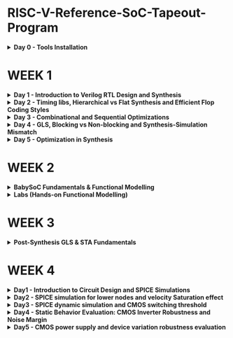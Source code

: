 # RISC-V-Reference-SoC-Tapeout-Program

<details>
<summary><b> Day 0 - Tools Installation</b></summary>

Understanding the flow of the tapeout program.  

The 4 major outputs i.e. the output of the "c"-code, the verilog code, the SoC output and the output of the tapeout chip should be the same. Basically the functionality is being checked at 4 major stages of the asic flow ensuring that the final product is in terms with the design application.  

## Yosys
```
$ sudo apt-get update
$ git clone https://github.com/YosysHQ/yosys.git
$ cd yosys
$ sudo apt install make (If make is not installed please install it)
$ sudo apt-get install build-essential clang bison flex \
 libreadline-dev gawk tcl-dev libffi-dev git \
 graphviz xdot pkg-config python3 libboost-system-dev \
 libboost-python-dev libboost-filesystem-dev zlib1g-dev
$ make config-gcc
$ make
$ sudo make install 
```
![Alt text](b.jpg)


## Iverilog
```
sudo apt-get update
sudo apt-get install iverilog 
```
![Alt text](c.jpg)


## GTKWave
```
sudo apt-get update
sudo apt install gtkwave 
```

![Alt text](d.jpg)
![Alt text](e.jpg)



</details>

# WEEK 1
<details>
<summary><b> Day 1 - Introduction to Verilog RTL Design and Synthesis</b></summary>

## Introduction to open-source simulator Iverilog

RTL design is simulated to check for its adherence wrt to the spec. To simulate we use Iverilog.

We use a testbench to instantiate the values for the Verilog code variables which is given as input to check for both the verilog code simulation as well as for the netlist.

Folder structure of the git clone:

- `lib` - contains sky130 standard cell library
- `my_lib/verilog_models` - contains all the standard cells verilog model
- `verilog_files` - contains the lab experiments source files

Command to run the design and testbench

```
iverilog good_mux.v tb_good_mux.v
```

Output of iverilog is vcd file which is given as input to gtkwave. A a.out file is created, executing which the iverilog dumps the vcd file.

## Introduction to GTKWave

gtkwave is used to display the waveforms, giving the vcd file as the input.

Command to view the vcd file in gtkwave

```
./a.out
gtkwave tb_good_mux.vcd
```
The image below shows the waveform generated.
![Alt text](1.a.jpg)


## Introduction to Yosys

Yosys is a synthesizer which converts the RTL code to gate-level netlist. The verilog code along with the lib file are the inputs given to it, which then generates the gate-level netlist as the output.

## Using Yosys Sky130 PDKs and verilog codes

The images below show the hierarchy of the commands used to generate the netlist. It starts with syntax checking and analysing the verilog code and mapping it to general gates. Then we map the boolean logic to standard cells from the .lib file.

Be in the verilog_codes directory and follow the below commands

```
yosys
read_liberty -lib ../lib/sky130_fd_sc_hd__tt_025C_1v80.lib
read_verilog good_mux.v
synth -top good_mux.v
abc -liberty ../lib/sky130_fd_sc_hd__tt_025C_1v80.lib
show
```

![Alt text](1.b.jpg)
![Alt text](1.c.jpg)
![Alt text](1.e.jpg)
![Alt text](1.d.jpg)

The below image shows the generated netlist as the output of the synthesis procedure and to do that follow the below code.

```
write_verilog <module_name>
!vim <module_name>
```

![Alt text](1.g.jpg)

</details>





<details>
<summary><b> Day 2 - Timing libs, Hierarchical vs Flat Synthesis and Efficient Flop Coding Styles</b></summary>

## Introduction to timing .lib

Libraries are defined on the basis of PVT contraints (P-process, V-voltage, T-temperature).

The below image shows the PVT constraints:
- tt stands for typical in the .lib name
- 025C stands for temperature of 25 C in the .lib name
- 1v80 stands for voltage of 1.8V in the .lib name

```
!vim ../lib/sky130_fd_sc_hd__tt_025C_1v80.lib
```

![Alt text](2.a.jpg)

'-cell' marks the start of the cell. It consists of different characteristics of the cell as mentioned below:
- Area
- Power associated with pin
- Width
- Delay
- Input capacitance
- Transition

Same cell(same logic functionality) will have different types, having different characteristics in terms of area and other parameters.

## Hierarchical vs Flat Synthesis

### Hierarchical Synthesis

The image below shows the report of synthesising the multiple_modules.v. The code has both the sub-modules instantiated.

![Alt text](2.e.jpg)

We can see both the sub-modules- the And gate and the Or gate have been instantiated differently. Rather than seeing AND or OR gate, we see sub_modules when we run the command 'show' as shown in the screenshot. Basically, the hierarchy is preserved. This is an example of Hierarchical Synthesis.

![Alt text](2.b.jpg)

If we look into the sub_module2 in synthesized netlist 'multiple_modules_hier.v', we see that rather than OR gate, the inputs a & b, pass through the inverter and then NAND gate. It is because in CMOS, stacking PMOS, which happens in 'OR' gate is bad as PMOS has lower mobility than NMOS, which is stacked in NAND gate, and always have to be wider to get some meaningful output. One can also say that the charing and dishcharging is faster in a NANd gate compared to NOR or other gates. The next step is to check .lib file for the answer.


### Flat Synthesis

The design can be flattened by using the command `flatten`.

The image below shows the code along with the generated netlist and the logical diagram output. Here one can see that the submodules aren not instantiated. Rather the gates have been instantiated in the logical diagram along with the module names. This proves that flattening has broken down the hierarchy.

![Alt text](2.c.jpg)


### Sub-module Level Synthesis

RTL (Register Transfer Level) designs are often modular, with various functional blocks or sub-modules. Sub-module level synthesis allows each of these sub-modules to be synthesized independently.

Sub-module level synthesis is necessary for the following reasons:-
- Optimization and Area Reduction: By synthesizing sub-modules separately, the synthesis tool can optimize each one individually. It performs logic optimization, technology mapping, and area minimization for each sub-module. This leads to more efficient use of resources and reduced overall chip area.
- Reusability: When we have multiple instances of the same module, synthesizing one will save resources and time.
- Parallel Processing: To divide and conquer i.e. it is more efficient to synthesise each module concurrently when the design is massive. It helps reduce the TAT.

The commands to run sub-module synthesis:

```
read_liberty -lib ../lib/sky130_fd_sc_hd__tt_025C_1v80.lib
read_verilog multiple_modules.v
synth -top sub_module1
abc -liberty ../lib/sky130_fd_sc_hd__tt_025C_1v80.lib
show
```

The image below shows the synthesis of the sub-module1. 

![Alt text](2.d.jpg)



## Various Flop Coding Styles and Optimization

### How to prevent glitches in the circuit? How do flip-flops help here?

Glitches can occur in digital circuits due to various reasons such as signal delays, noise, or timing issues. Flops prevent glitches during the operation in the following ways:

- Synchronization: Flops are edge-triggered devices, meaning they respond only to transitions of the input signal (e.g., rising edge, falling edge). This synchronization ensures that the output changes only at specific points, reducing the likelihood of glitches caused by transient signal variations.
- Timing Control: Flops are typically controlled by a clock signal, ensuring that all circuit operations occur synchronously. This eliminates timing issues that could lead to glitches due to data arriving at different times.


### Different types of FLops:

The type of flop changes on the basis of the set-reset signals and their usage.

The image below shows the codes of different type of flops.

![Alt text](2.f.jpg)

The image below shows DFF with asynchronous reset HDL simulation in Iverilog and waveform display in GTKwave. Irrespective of the clock and d, as soon as async_reset=1, q=0.

![Alt text](2.g.jpg)

The image below shows DFF with asynchronous set HDL simulation in Iverilog and waveform display in GTKwave. Irrespective of the clock and d, as soon as async_set=1, q=1.

![Alt text](2.h.jpg)

### Synthesis of Flops

Below are the commands to synthesize DFF with asynchronous reset.
```
read_liberty -lib ../lib/sky130_fd_sc_hd__tt_025C_1v80.lib
read_verilog dff_asyncres.v
synth -top dff_asyncres
dfflibmap -liberty ../lib/sky130_fd_sc_hd__tt_025C_1v80.lib
abc -liberty ../lib/sky130_fd_sc_hd__tt_025C_1v80.lib
show
```

![Alt text](2.i.jpg)

On synthesizing DFF with synchronous reset we get NOR gate with inverted d as shown in the image below. However, on evaluating the boolean expression, we reach the same logic realization. 
The flow of commands remains the same. Just have to change the name of the file accordingly.

![Alt text](2.k.jpg)

![Alt text](2.j.jpg)


## Synthesizing mult2 (multiply by 2)

To implement `y[3:0] = 2*a[2:0]`, we append a `1'b0` to the `a[2:0]` i.e, `y[3:0] = {a[2:0],0}`. This is also equal to left shift the input bits by 1. This can be realized by just wiring. So we expect no hardware which is also seen in the screenshot below, analysis after synthesis and show. The command 'abc' is not required for mapping when there are no cells.

![Alt text](2.l.jpg)

## Synthesizing mult9 (multiply by 9)

`y=9*a` can be considered `8*a+1*a` To implement `y[5:0] = 9*a[2:0]`, we append 000 to a[2:0] and then add a i.e, `y[5:0] = {a[2:0],000} + a[2:0]`. This can be realized just by wiring. So we expect no hardware which is also seen in the screenshot below, analysis after synthesis and show. The command 'abc' is not required for mapping when there are no cells.


![Alt text](2.m.jpg)

The multiply by 2 and multiply by 9 are special cases of synthesis, which post synthesis donot use any registers.
</details>






<details>
<summary><b> Day 3 - Combinational and Sequential Optimizations</b></summary>

## Introduction to Optimizations

### Combinational Logic Optimization

It means squeezing the logic to get the most optimized design in terms of area and power. the most commonly used techniques are:
- Constant propagation using direct optimization
- Boolean logic optimization using K-map(<5 variables) and Quine McKlusky(>5 variables)

The image below is an example of constant propogation.

![Alt text](3.0.jpg)

The image below is an example of boolean logic optimization.

![Alt text](3.1.jpg)


### Sequential Logic Optimization

The technqiues used are:

1) Basic
- Sequential constant propagation
2) Advanced 
- Static optimization
- Retiming
- Sequential logic cloning (floorplan aware synthesis)

An example of sequential constant propagation is of DFF with asynchronous reset where D input is grounded. Here one can just conclude `y = 1`. 

To note, the same technique cannot be applied to DFF with the asynchronous set because while `Q=1` when `Set=1`, but `Q=0` at `Set=0` at the next CLK pulse. Q is dependent not only on Set but also on the clock edge.

Retiming is a technique to improve the performance of the circuit. Here one can switch the logical implementation circuit between FFs to next/prior set of FFs in order to increase the performance of the circuit.


## Combinational Logic Optimizations

Command used for optimization:
```
opt_clean -purge
```

### Optimization of opt_check.v

Code
```
module opt_check (input a , input b , output y);
        assign y = a?b:0;
endmodule
```

For opt_check.v the assignment `y = a?b:0` reduces to `y = ab`. 

The logic implementation after synthesis for opt_check.v is shown below, showing only AND gate.

![Alt text](3.2.jpg)


### Optimization of opt_check2.v

Code
```
module opt_check2 (input a , input b , output y);
        assign y = a?1:b;
endmodule
```

For opt_check2.v the assignment `y = a?1:b` reduces to `y = a+b`. 

The logic implementation after synthesis for opt_check2.v is shown below, showing only OR gate.

![Alt text](3.3.jpg)


### Optimization of opt_check3.v

Code
```
module opt_check3 (input a , input b, input c , output y);
	       assign y = a?(c?b:0):0;
endmodule
```

For opt_check3.v the assignment `y = a?(c?b:0):0` reduces to `y = a+b`. 

The logic implementation after synthesis for opt_check3.v is shown below, showing 3 input AND gate.

![Alt text](3.4.jpg)


### Optimization of opt_check4.v

Code
```
module opt_check3 (input a , input b, input c , output y);
	       assign y = a?(b?c:(c?a:0)):(!c);
endmodule
```

For opt_check4.v the assignment `y = a?(b?c:(c?a:0)):(!c)` reduces to `y = a xnor b`. 

The logic implementation after synthesis for opt_check4.v is shown below, showing 3 input AND gate.

![Alt text](3.5.jpg)


### Optimization of multiple_module_opt.v

Code
```
module sub_module1(input a , input b , output y);
 assign y = a & b;
endmodule

module sub_module2(input a , input b , output y);
 assign y = a^b;
endmodule

module multiple_module_opt(input a , input b , input c , input d , output y);
wire n1,n2,n3;

sub_module1 U1 (.a(a) , .b(1'b1) , .y(n1));
sub_module2 U2 (.a(n1), .b(1'b0) , .y(n2));
sub_module2 U3 (.a(b), .b(d) , .y(n3));

assign y = c | (b & n1); 
endmodule
```

For multiple_module_opt.v the boolean logic reduces to `y = c | (a & b)`. 

The logic implementation after synthesis for multiple_module_opt.v is shown below.

![Alt text](3.6.jpg)


### Optimization of multiple_module_opt2.v

Code
```
module sub_module1(input a , input b , output y);
 assign y = a & b;
endmodule

module multiple_module_opt(input a , input b , input c , input d , output y);
wire n1,n2,n3;

sub_module1 U1 (.a(a) , .b(1'b0) , .y(n1));
sub_module1 U2 (.a(b), .b(c) , .y(n2));
sub_module1 U3 (.a(n2), .b(d) , .y(n3));
sub_module1 U4 (.a(n3), .b(n1) , .y(y));

endmodule
```

For multiple_module_opt.v the boolean logic reduces to `y = 1'b0`. 

The logic implementation after synthesis for multiple_module_opt.v is shown below.

![Alt text](3.7.jpg)


## Sequential Logic Optimizations

### Optimizing dff_const1.v

Code
```
module dff_const1(input clk, input reset, output reg q);
always @(posedge clk, posedge reset)
begin
	if(reset)
		q <= 1'b0;
	else
		q <= 1'b1;
end

endmodule
```

For dff_const1.v, `q=0` as long as `reset=1`. However, when `reset=0` `q` doesn't immediately becomes `1` rather at the next rising edge of the clk as shown below. So the optimization cannot be applied. 

The image below shows the gtkwave output and the code to run the gtkwave is the same as before.

![Alt text](3.8.jpg)

Below are the commmands to run synthesis.

```
read_liberty -lib ../lib/sky130_fd_sc_hd__tt_025C_1v80.lib
read_verilog dff_const1.v
synth -top dff_const1
dfflibmap -liberty ../lib/sky130_fd_sc_hd__tt_025C_1v80.lib
abc -liberty ../lib/sky130_fd_sc_hd__tt_025C_1v80.lib
show
```

The logic implementation after synthesis for dff_const1.v is shown below.

![Alt text](3.9.jpg)


### Optimizing dff_const2.v

Code
```
module dff_const2(input clk, input reset, output reg q);
always @(posedge clk, posedge reset)
begin
	if(reset)
		q <= 1'b1;
	else
		q <= 1'b1;
end

endmodule
```

For dff_const2.v, `q=1` as long as `reset=1` and `q=1` even `if reset=0`. So the optimization is applied.

Below are the commmands to run synthesis.

```
read_liberty -lib ../lib/sky130_fd_sc_hd__tt_025C_1v80.lib
read_verilog dff_const2.v
synth -top dff_const2
dfflibmap -liberty ../lib/sky130_fd_sc_hd__tt_025C_1v80.lib
abc -liberty ../lib/sky130_fd_sc_hd__tt_025C_1v80.lib
show
```

The logic implementation after synthesis for dff_const2.v is shown below.

![Alt text](3.10.jpg)



### Optimizing dff_const3.v

Code
```
module dff_const3(input clk, input reset, output reg q);
reg q1;

always @(posedge clk, posedge reset)
begin
	if(reset)
	begin
		q <= 1'b1;
		q1 <= 1'b0;
	end
	else
	begin
		q1 <= 1'b1;
		q <= q1;
	end
end

endmodule
```

For dff_const3.v, there are two flops. `q1=0` as long as `reset=1`. However, when `reset=0` `q1` doesn't immediately become `1`, rather at the next rising edge of the clk with some propagation delay as shown below. `q=1` as long as `reset=1`, acting as set rather than reset. However, when `reset=0`, `q` samples `q1` as `0` as there are some propagation delay for q1as shown below. At the next clk edge `q` samples `q1` as `1`. So the optimization cannot be applied.

The image below shows the gtkwave output and the code to run the gtkwave is the same as before.

![Alt text](3.11.jpg)

Below are the commmands to run synthesis.

```
read_liberty -lib ../lib/sky130_fd_sc_hd__tt_025C_1v80.lib
read_verilog dff_const3.v
synth -top dff_const3
dfflibmap -liberty ../lib/sky130_fd_sc_hd__tt_025C_1v80.lib
abc -liberty ../lib/sky130_fd_sc_hd__tt_025C_1v80.lib
show
```

The logic implementation after synthesis for dff_const3.v is shown below.

![Alt text](3.12.jpg)



## Sequential Optimzations for Unused Outputs

### Optimization of Case1: 3-bit Up Counter with q[0] used (counter_opt.v)

Example of a counter where bits at the position of [2] and [1] are unused.

Code
```
module counter_opt (input clk , input reset , output q);
reg [2:0] count;
assign q = count[0];

always @(posedge clk ,posedge reset)
begin
	if(reset)
		count <= 3'b000;
	else
		count <= count + 1;
end

endmodule
```
The commands to run synthesis remain the same as done for the DFF modules.

We see only one flop after the synthesis and is also seen in synthesis report after `synth -top counter_opt.v`.

![Alt text](3.13.jpg)


### Optimization of Case2: 3-bit Up Counter (counter_opt2.v)

Example of a counter where all bits are used.

Code
```
module counter_opt (input clk , input reset , output q);
reg [2:0] count;
assign q = (count[2:0] == 3'b100);

always @(posedge clk ,posedge reset)
begin
	if(reset)
		count <= 3'b000;
	else
		count <= count + 1;
end

endmodule
```
The commands to run synthesis remain the same as done for the DFF modules.

We see three flop after the synthesis and is also seen in synthesis report after `synth -top counter_opt.v`.

![Alt text](3.14.jpg)

![Alt text](3.15.jpg)

</details>







<details>
<summary><b> Day 4 - GLS, Blocking vs Non-blocking and Synthesis-Simulation Mismatch</b></summary>

## GLS, Synthesis-Simulation Mismatch, and Blocking/Non-blocking Statements

### Why is Gate Level Simulation (GLS) necessary?

- Verify the correctness of the design after synthesis
- Ensure the timing of the design is met which is done with delay annotation (timing aware)

So, essentially we are simulating the verilog file and the netlist file to ensure that the functionality is preserved. GTKwave is used to simulate the waveforms for both.


### Synthesis Simulation Mismatches
It happens because of the following reasons:
- Missing sensitivity list
- Blocking vs non-blocking assignments
- Non-standard verilog coding


(1) Missing sensitivity list

Consider 2 cases where one is trying to implement a mux. The inputs are `i0` and `i1`. In case one the sensitivity list contains `sel`, whereas the other contains `*`. For case-1 always block is evaluated only when `sel` is changing. So output `y` is not evaluated when `sel` is not changing although `i0` and `i1` are changing. Rather it acts like a latch as the output is latched onto the input `sel` changes. The case 2 represents the correct design coding for mux as its sensitive to sel and both inputs. In this case always is evaluated for any signal changes.


(2) Blocking vs Non-blocking Assignments

Blocking Statements
- Represented by `=`.
- Executes the statements in the order it is written inside always block.
- So the first statement is evaluated before the second statement.

Non-Blocking Statements
- Represented by `<=`.
- Executes all the RHS when always block is entered and assigns to LHS.
- Parallel execution.


Ex1:

The left side of the code below gives us the correct execution. While the right side can lead to serious issues as `d` is assigned to `q` directly. So choosing non-blocking statements is best practice.

```
module code_blocking (input clk, input reset,	 module code_blocking (input clk, input reset,	
                      input d,										  input d,					
                      output reg q);							      output reg q);			
  reg q0;											reg q0;										
  always @(posedge clk, posedge reset) begin		always @(posedge clk, posedge reset) begin	
    if (reset) begin								  if (reset) begin							
      q0 = 1'b0;										 q0 = 1'b0;								
      q  = 1'b0;										 q  = 1'b0;								
    end												  end											
    else begin										  else begin									
      q  = q0;   										 q0 = d;
      q0 = d;											 q  = q0;									
    end											      end
  end												 end
endmodule										 endmodule
```


Ex2:

Blocking Statements Leading to Synthesis Simulation Mismatch.

In the code shown below, `y` gets the old `q0` value. This will mimic delay or flop. But when you synthesize, there will be no flop. If the order is changed (right side code), latest value of `q0` is assigned to `y`.

When synthesized, both will lead to the same circuit. However, simulation will result in different behavior. For the left side of the code, `y` gets the old `q0` value and for the right side of the code, `y` gets the latest `q0` value leading to a synthesis simulation mismatch.

This issue is resolved by using non-blocking statements.

```
module code (input a, b, c,		 	module code (input a, b, c,					
             output reg y);						 output reg y);

  reg q0;							  reg q0;

  always @(*) begin					  always @(*) begin
    y  = q0 & c;   						q0 = a | b;
    q0 = a | b;   						y  = q0 & c;
  end								  end

endmodule						    endmodule

```


## Labs on GLS and Synthesis-Simulation Mismatch

### Ternary operator MUX (ternary_operator_mux.v)

Code
```
module ternary_operator_mux (input i0 , input i1 , input sel , output y);
	assign y = sel?i1:i0;
endmodule
```

Command to run the simulation using gtkwave remains the same, just change the verilog file names.

HDL Simulation waveform of ternary_operator_mux.v is shown in the image below.

![Alt text](4.4.jpg)

The commands to run the synthesis for ternary_operator_mux.v

```
read_liberty -lib ../lib/sky130_fd_sc_hd__tt_025C_1v80.lib
read_verilog ternary_operator_mux.v
synth -top ternary_operator_mux
abc -liberty ../lib/sky130_fd_sc_hd__tt_025C_1v80.lib
show
write_verilog ternary_operator_mux_net.v
```

![Alt text](4.5.jpg)

The commands to do GLS for ternary_operator_mux.v

```
iverilog ../my_lib/verilog_model/primitives.v ../my_lib/verilog_model/sky130_fd_sc_hd.v ternary_operator_mux_net.v tb_ternary_operator_mux.v
./a.out
gtkwave tb_ternary_operator_mux.vcd
```

The GLS output is shown below.

![Alt text](4.6.jpg)


### Bad MUX (bad_mux.v)

The `always` block is executed only at `sel` signal. It works like a flop rather than mux. The Verilog code of bad_mux.v

Code
```
module bad_mux (input i0 , input i1 , input sel , output reg y);
always @ (sel)
begin
	if(sel)
		y <= i1;
	else 
		y <= i0;
end
endmodule
```

Command to run the simulation using gtkwave remains the same, just change the verilog file names.

HDL Simulation waveform of bad_mux.v is shown in the image below.

![Alt text](4.7.jpg)

The commands to run the synthesis for bad_mux.v.

```
read_liberty -lib ../lib/sky130_fd_sc_hd__tt_025C_1v80.lib
read_verilog bad_mux.v
synth -top bad_mux
abc -liberty ../lib/sky130_fd_sc_hd__tt_025C_1v80.lib
show
write_verilog bad_mux_net.v
```

The synthesis report shows it is still inferring the mux but not the flop.

![Alt text](4.8.jpg)

The commands to do GLS for bad_mux.v

```
iverilog ../my_lib/verilog_model/primitives.v ../my_lib/verilog_model/sky130_fd_sc_hd.v bad_mux_net.v tb_bad_mux.v
./a.out
gtkwave tb_bad_mux.vcd
```

The GLS output is shown below. This shows correct functionality which is different from HDL simulation, leading to synthesis simulation mismatch.

![Alt text](4.9.jpg)




## Labs on Synthesis-Simulation Mismatch for Blocking Statements

### Blocking Caveat (blocking_caveat.v)

Code
```
module blocking_caveat (input a , input b , input  c, output reg d); 
reg x;
always @ (*)
begin
	d = x & c;
	x = a | b;
end
endmodule
```

Command to run the simulation using gtkwave remains the same, just change the verilog file names.

HDL Simulation waveform of blocking_caveat.v is shown in the screenshot below. `d` takes the old value of `x` causing incorrect functionality.

![Alt text](4.1.jpg)

Below are the commands to run the synthesis for blocking_caveat.v.

```
read_liberty -lib ../lib/sky130_fd_sc_hd__tt_025C_1v80.lib
read_verilog blocking_caveat.v
synth -top blocking_caveat
abc -liberty ../lib/sky130_fd_sc_hd__tt_025C_1v80.lib
show
write_verilog blocking_caveat_net.v
```

The synthesis report and logic synthesis is shown below.

![Alt text](4.2.jpg)

The commands to do GLS for blocking_caveat.v

```
iverilog ../my_lib/verilog_model/primitives.v ../my_lib/verilog_model/sky130_fd_sc_hd.v blocking_caveat_net.v tb_blocking_caveat.v
./a.out
gtkwave tb_blocking_caveat.vcd
```

The GLS output is shown below. In this case, `d` takes the current value of `x` causing incorrect functionality.The waveform shows correct functionality which is different from HDL simulation, leading to synthesis simulation mismatch.

![Alt text](4.3.jpg)

</details>








<details>
<summary><b> Day 5 - Optimization in Synthesis</b></summary>

## IF-ELSE statements

If all the cases have been mentioned using a `if-else` statement, it generates a priority encoder or a combination of muxes. It is used to create priority logic.

Code
```
if <cond 1>
	c1
else if <cond 2>
	c2
else
	c3
```

The image below shows the hardware that will be generated.

![Alt text](5.1.jpg)


### Caveat in IF-ELSE statement

If one has just used `if`, `else-if` in the constrait without else statement, latch will be inferred.

Code
```
if <cond 1>
	c1
else if <cond 2>
	c2
```

The image below shows the hardware that will be inferred.

![Alt text](5.2.jpg)



There might be exceptions to this like in case of designing a counter. If you dont mention the else statement, there will be a latch inferred, but would be logically correct as in that case when `en = 0`, the present value of `cout` will be latched/stored.

Code 
```
reg [2:0] count;
always @(posedge clk, posedge reset) begin
	if (reset)
		count <= 3'b000;
	else if (en)
		count <= count + 1;
end
```

So, essentially one must think of the hardware implementation before using the if-else statements and ensure that latches arent inferred unless necessary.


## CASE statements

If all cases have been covered in the case statement, then it results in a mux with number of cases as inputs and log2(#cases) as the select reg bit-size.

Code
```
case (sel) begin  #(sel is 2 bit reg)
2'b00 : x = a;
2'b01 : x = b;
2'b10 : x = c;
default : x = d;
end
```

The image below shows the hardware that will be generated.

![Alt text](5.3.jpg)


### Caveats in CASE statement

1) If no default is used when all cases are not mentioned, latch is inferred.

Code
```
case (sel) begin  #(sel is 2 bit reg)
2'b00 : x = a;
2'b01 : x = b;
2'b10 : x = c;  #(Here case 4 is not mentioned, hence latch will be inferred)
end
```

2) Partial assignment in case even after mentioning defaut case, also results in latch being inferred.

Code
```
case (sel) begin  #(sel is 2 bit reg)  #(Here 2 muxes will be inferred for reg x and y.)
2'b00 : x = a
		y = b;
2'b01 : x = b;  #(Here y is not assigned any value, hence latch will be inferred)
default: x = c
	     y = b;
end
```

3) Should not have overlapping case statements.

Code
```
case (sel) begin  #(sel is 2 bit reg)
2'b00 : x = a;
2'b01 : x = b;
2'b10 : x = c;
2'b1? : x = d;  #(Here case 10 and 1? both will get executed one after another and value will always be d at the end if sel = 10)
```


## Labs on Incomplete If

### Incomplete If-1 (incomp_if.v)

Code
```
module incomp_if (input i0, input i1, input i2, output reg y);
  always @ (*)
  begin
    if (i0)
      y <= i1;
  end
endmodule
```

The image below shows the simulation.

![Alt text](5.4.jpg)

Commands to run synthesis.
```
read_liberty -lib ../lib/sky130_fd_sc_hd__tt_025C_1v80.lib
read_verilog incomp_if.v
synth -top incomp_if
abc -liberty ../lib/sky130_fd_sc_hd__tt_025C_1v80.lib
show
```

Latch is inferred, as else condition is not mentioned. The logic is independent of `i2`. The previous value of `i1`, before `i0 = 0` is latched to `y`.

The image below shows the output of synthesis.

![Alt text](5.5.jpg)


### Incomplete If-2 (incomp_if2.v)

Code
```
module incomp_if2 (input i0, input i1, input i2, input i3, output reg y);
  always @ (*)
  begin
    if (i0)
      y <= i1;
    else if (i2)
      y <= i3;
  end
endmodule
```

The image below shows the simulation.

![Alt text](5.6.jpg)

Commands to run synthesis.
```
read_liberty -lib ../lib/sky130_fd_sc_hd__tt_025C_1v80.lib
read_verilog incomp_if2.v
synth -top incomp_if2
abc -liberty ../lib/sky130_fd_sc_hd__tt_025C_1v80.lib
show
```

Latch is inferred, as else condition is not mentioned. The latch is enabled using `i0||i2`. NOR gate is used instead of OR for better optimization. The input to the latch is some combinational logic including `i0`,`i1`,`i3` with the help of a  mux.

The image below shows the output of synthesis.

![Alt text](5.7.jpg)



## Labs on Incomplete overlapping Case

### Incomplete case (incomp_case.v)

Code
```
module incomp_case (input i0, input i1, input i2, input [1:0] sel, output reg y);
  
  always @ (*) begin
    case (sel)
      2'b00: y = i0;
      2'b01: y = i1;
    endcase
  end

endmodule
```

The image below shows the simulation.

![Alt text](5.8.jpg)

Commands to run synthesis.
```
read_liberty -lib ../lib/sky130_fd_sc_hd__tt_025C_1v80.lib
read_verilog incomp_case.v
synth -top incomp_case
abc -liberty ../lib/sky130_fd_sc_hd__tt_025C_1v80.lib
show
```

Latch is inferred for both the cases 2 and 3. The enable of the latch is `sel[1]` as its common for both cases. The input to the latch is the combinational logic between `i0` and `i1`. `i2` is not required at all. Mux is used to choose between `i0` and `i1`. 

The image below shows the synthesis output.

![Alt text](5.9.jpg)


### Complete case (comp_case.v)

Code
```
module incomp_case (input i0, input i1, input i2, input [1:0] sel, output reg y);
  
  always @ (*) begin
    case (sel)
      2'b00: y = i0;
      2'b01: y = i1;
    endcase
  end

endmodule
```

The image below shows the simulation.

![Alt text](5.10.jpg)

Commands to run synthesis.
```
read_liberty -lib ../lib/sky130_fd_sc_hd__tt_025C_1v80.lib
read_verilog comp_case.v
synth -top comp_case
abc -liberty ../lib/sky130_fd_sc_hd__tt_025C_1v80.lib
show
```

Latch is not inferred here as all cases are considered.
The image below shows the synthesis output.

![Alt text](5.11.jpg)



### Partial case (partial_case_assign.v)

Code
```
module partial_case_assign (input i0, input i1, input i2, input [1:0] sel, output reg y, output reg x);

  always @ (*) begin
    case (sel)
      2'b00: begin
        y = i0;
        x = i2;
      end
      2'b01: y = i1;
      default: begin
        x = i1;
        y = i2;
      end
    endcase
  end

endmodule

```

Commands to run synthesis.
```
read_liberty -lib ../lib/sky130_fd_sc_hd__tt_025C_1v80.lib
read_verilog partial_case_assign.v
synth -top partial_case_assign
abc -liberty ../lib/sky130_fd_sc_hd__tt_025C_1v80.lib
show
```

Latch is inferred here as one case does not assign value to `y`.  Mux is used to choose between i0 and i1 where `sel = sel1 + sel0'`
The image below shows the synthesis output.

![Alt text](5.12.jpg)


### Bad case (bad_case.v)

Code
```
module bad_case (input i0, input i1, input i2, input i3, input [1:0] sel, output reg y);

always @(*)
begin
    case (sel)
        2'b00: y = i0;
        2'b01: y = i1;
        2'b10: y = i2;
        2'b1?: y = i3;
    endcase
end

endmodule
```

For the case `2'b1?`, the tool gets confused and latches the output to `1'b1` until this case if finished. This leads to ambiguity.
The image below shows the simulation.

![Alt text](5.13.jpg)

Commands to run synthesis.
```
read_liberty -lib ../lib/sky130_fd_sc_hd__tt_025C_1v80.lib
read_verilog bad_case.v
synth -top bad_case
abc -liberty ../lib/sky130_fd_sc_hd__tt_025C_1v80.lib
write_verilog bad_case_net.v
show
```

The image below shows the synthesis output. No latches will be inferred as all cases are covered, although overlap of cases is there.

![Alt text](5.14.jpg)

Command to run simulation for GLS.

```
iverilog ../my_lib/verilog_model/primitives.v ../my_lib/verilog_model/sky130_fd_sc_hd.v bad_case_net.v tb_bad_case.v
./a.out
gtkwave tb_bad_case.vcd
```

For the case `2'b1?`, the output follows `i3`. Conclusion is that the cases should be mutually exclusive to avoid ambuguity in the post synthesis and pre synthesis simulation.
Image below shows post synthesis simulation.

![Alt text](5.15.jpg)


## For loop and For-Generate

### For loop 

Code
```
always @(*) begin
	MUX_OUT = 1'b0; 
	integer i; 
	for (i = 0; i < 32; i = i + 1) begin
		if (SELECT == i) begin
			MUX_OUT = DATA_IN[i];
		end
	end
end
```

Used inside `always` block for multiple evaluations. Like in the above code its used to produce a `32:1 mux` using blocking statements to ensure appropriate flow. Similarly, it can be used for other designs like demux, etc.


### For-Generate loop

Code
```
generate
	genvar i; 
	for (i = 0; i < N; i = i + 1) begin : bitwise_and_instance
		
		single_AND u_and (.a (A[i]), .b (B[i]), .y (Y_OUT[i]));
	end
endgenerate
```

Always used outside the `always` block. Its used to instantiate or replicate hardware. As in the above example its instantiating `N and` gates with inputs from `bus A and B`.
Same can be used for other purposed like Ripple Carry Adder, etc.



## Labs on For Loop

### Mux generation (mux_generate.v)

Code
```
module mux_generate (input i0, input i1, input i2, input i3, input [1:0] sel, output reg y);
    wire [3:0] i_int;
    assign i_int = {i3, i2, i1, i0}; 
    integer k; 
    
    always @ (*) begin
        y = 1'b0; 
        for (k = 0; k < 4; k = k + 1) begin
			if (k == sel) 
				y = i_int[k];
        end
    end
endmodule
```

The image below shows the simulation.

![Alt text](5.16.jpg)

Commands to run synthesis.
```
read_liberty -lib ../lib/sky130_fd_sc_hd__tt_025C_1v80.lib
read_verilog mux_generate.v
synth -top mux_generate
abc -liberty ../lib/sky130_fd_sc_hd__tt_025C_1v80.lib
write_verilog mux_generate_net.v
show
```

As expected we get the `4:1 mux` generated along with a latch to store the output of the mux in the variable `y`.
The image below shows the synthesis output.

![Alt text](5.17.jpg)

Command to run simulation for GLS.

```
iverilog ../my_lib/verilog_model/primitives.v ../my_lib/verilog_model/sky130_fd_sc_hd.v mux_generate_net.v tb_mux_generate.v
./a.out
gtkwave tb_mux_generate.vcd
```

The image below shows the post synthesis simulation. The simulation matches the pre-synthesis simulation.

![Alt text](5.18.jpg)


### Demux generation 1(demux_case.v)

Code
```
module demux_case (output o0, output o1, output o2, output o3, output o4, output o5, output o6, output o7, input [2:0] sel, input i);
    reg [7:0] y_int; 
    assign {o7, o6, o5, o4, o3, o2, o1, o0} = y_int; 
    
    always @ (*) begin
        y_int = 8'b00000000; 
        case (sel)
            3'b000 : y_int[0] = i; 
            3'b001 : y_int[1] = i;
            3'b010 : y_int[2] = i;
            3'b011 : y_int[3] = i;
            3'b100 : y_int[4] = i;
            3'b101 : y_int[5] = i;
            3'b110 : y_int[6] = i;
            3'b111 : y_int[7] = i;
        endcase
    end
    
endmodule
```

The image below shows the simulation.

![Alt text](5.19.jpg)

Commands to run synthesis.
```
read_liberty -lib ../lib/sky130_fd_sc_hd__tt_025C_1v80.lib
read_verilog demux_case.v
synth -top demux_case
abc -liberty ../lib/sky130_fd_sc_hd__tt_025C_1v80.lib
write_verilog demux_case_net.v
show
```

As expected we get the `1:8` generated along with a latch to store the output of the mux in the variable `y`.
The image below shows the synthesis output.

![Alt text](5.20.jpg)

Command to run simulation for GLS.

```
iverilog ../my_lib/verilog_model/primitives.v ../my_lib/verilog_model/sky130_fd_sc_hd.v demux_case_net.v tb_demux_case.v
./a.out
gtkwave tb_demux_case.vcd
```

The image below shows the post synthesis simulation. The simulation matches the pre-synthesis simulation.

![Alt text](5.21.jpg)



### Demux generation 2(demux_generate.v)

Code
```
module demux_generate (output o0, output o1, output o2, output o3, output o4, output o5, output o6, output o7, input [2:0] sel, input i);
    reg [7:0] y_int; 
    assign {o7, o6, o5, o4, o3, o2, o1, o0} = y_int; 
    integer k; 
    
    always @ (*) begin
        y_int = 8'b0; 
        for (k = 0; k < 8; k = k + 1) begin
            if (k == sel) 
                y_int[k] = i;
        end
    end
    
endmodule
```

The image below shows the simulation.

![Alt text](5.22.jpg)

Commands to run synthesis.
```
read_liberty -lib ../lib/sky130_fd_sc_hd__tt_025C_1v80.lib
read_verilog demux_generate.v
synth -top demux_generate
abc -liberty ../lib/sky130_fd_sc_hd__tt_025C_1v80.lib
write_verilog demux_generate_net.v
show
```

As expected we get the `1:8` generated along with a latch to store the output of the mux in the variable `y`.
The image below shows the synthesis output.

![Alt text](5.23.jpg)

Command to run simulation for GLS.

```
iverilog ../my_lib/verilog_model/primitives.v ../my_lib/verilog_model/sky130_fd_sc_hd.v demux_generate_net.v tb_demux_generate.v
./a.out
gtkwave tb_demux_generate.vcd
```

The image below shows the post synthesis simulation. The simulation matches the pre-synthesis simulation.

![Alt text](5.24.jpg)

The output of both demux scenarios match with each other, proving that using for-loop is an easier method of coding the same logic for greate N.


## Labs on For Loop

### Ripple Carry Adder(rca.v)

Code
```
module fa (input a, input b, input c, output co, output sum);
    assign {co, sum} = a + b + c; 
endmodule


module rca (input [7:0] num1, input [7:0] num2, output [8:0] sum);
    wire [7:0] int_sum;
    wire [7:0] int_co; 
    genvar i; 

    fa u_fa_0 (.a (num1[0]),.b (num2[0]),.c (1'b0),.co (int_co[0]),.sum (int_sum[0]));

    generate
        for (i = 1; i < 8; i = i + 1) begin : fa_u_fa_i 
            fa u_fa_1 (.a (num1[i]),.b (num2[i]),.c (int_co[i-1]),.co (int_co[i]),.sum (int_sum[i]));
        end
    endgenerate

    assign sum[7:0] = int_sum;
    assign sum[8] = int_co[7]; 

endmodule
```

Command to run simulation.
```
iverilog fa.v rca.v rca_tb.v
./a.out
gtkwave rca_tb.vcd
```

The image below shows the simulation.

![Alt text](5.25.jpg)

Commands to run synthesis.
```
read_liberty -lib ../lib/sky130_fd_sc_hd__tt_025C_1v80.lib
read_verilog fa.v rca.v
synth -top rca
abc -liberty ../lib/sky130_fd_sc_hd__tt_025C_1v80.lib
write_verilog rca_net.v
show rca
```

The image below shows the synthesis output.

![Alt text](5.26.jpg)

Command to run simulation for GLS.

```
iverilog ../my_lib/verilog_model/primitives.v ../my_lib/verilog_model/sky130_fd_sc_hd.v rca_net.v tb_rca.v
./a.out
gtkwave tb_rca.vcd
```

The image below shows the post synthesis simulation. The simulation matches the pre-synthesis simulation.

![Alt text](5.27.jpg)

</details>



# WEEK 2

<details>

<summary><b> BabySoC Fundamentals & Functional Modelling </b></summary>

## Understanding System-on-Chip (SoC)

A System-on-Chip (SoC) is an integrated circuit that integrates almost all components of a computer or electronic system into a single chip. It functions as a complete system, contrasting with traditional designs that use separate chips for the Central Processing Unit (CPU), memory, and peripherals. SoCs are the foundation of modern, compact, and power-efficient electronics, such as smartphones, smartwatches, and IoT devices. They are valued for their space savings (compactness), energy efficiency (due to reduced distance for data transfer), and high performance.

### Components of a Typical SoC

A typical SoC is a complex integration of several functional blocks, connected via an internal communication fabric:

- CPU (Central Processing Unit): The brain of the SoC. It executes software instructions, performs calculations, and manages data processing. Modern SoCs often incorporate multiple CPU cores.
- Memory Subsystem: Includes various types of memory: RAM (Random Access Memory) for volatile, fast data storage during operation, and ROM/Flash for non-volatile storage (operating system, firmware), when the system is OFF.
- Peripherals/I/O Ports: Specialized hardware blocks that interface the SoC with the external world and other internal functions. Examples include: GPU (Graphics Processing Unit), DSP (Digital Signal Processor), Communication Modules (Wi-Fi, Bluetooth), Input/Output interfaces (USB, I2C), and custom blocks like the PLL (Phase-Locked Loop) and DAC (Digital-to-Analog Converter) in BabySoC.
- Interconnect Fabric: An on-chip network (often a bus or a Network-on-Chip, NoC) that provides the communication paths for the CPU, memory, and all peripherals to exchange data and control signals efficiently.


## BabySoC: A Simplified Model for Learning SoC

BabySoC (VSDBabySoC) is a simple, open-source teaching chip designed to make learning about complex Systems-on-Chip (SoCs) easier. It uses the RVMYTH RISC-V processor but leaves out the confusing parts of commercial chips, keeping only the basic, essential concepts.

### Why BabySoC is a Simplified Model

- Focused Components: It integrates a small, manageable set of essential components: the RVMYTH CPU, a Phase-Locked Loop (PLL) for precise clock generation, and a 10-bit Digital-to-Analog Converter (DAC) for analog interfacing. This limited scope allows us to focus on the interaction between a processor, timing mechanism, and an analog IP without getting overwhelmed around complex designs.
- Open-Source and Documented: Its foundation on the open-source RISC-V architecture and its highly documented design make its internals transparent, ideal for deep study and experimentation.
- Core Interface Demonstration: BabySoC clearly demonstrates a crucial design element: digital-to-analog interfacing. The system uses the RVMYTH CPU to process digital values, which are then fed to the DAC for conversion into an analog output (e.g., for audio/video), providing a tangible example of a mixed-signal design.
- Technology Exposure: The project is based on the Sky130 technology, giving us hands-on exposure to a real, open-source industrial fabrication process.


## Role of Functional Modeling in SoC Design Flow

Functional modeling is the critical first step in the SoC design flow, occurring before the Register-Transfer Level (RTL) and Physical Design stages.

### Functional Modeling

Focuses on Behavior (What it does). The output is a calidated C/C++ or high-level HDL model. It's crucial because it eliminates architectural errors early, before committing to hardware structure.

### RTL Design (Register-Transfer Level)

Focuses on Structure (How it's built). The output is detailed Verilog/VHDL code. It's crucial because it translates the function into a gate-level ready hardware description.

### Physical Design

Focuses on Layout (Where it goes). The output is the GDSII file (for fabrication). It's crucial because it deals with timing, power, and physical constraints of the actual chip.


In conclusion, the BabySoC platform is a great teaching tool because it connects theory to practice. It's a simple, open-source system that covers all the main SoC concepts, like how the CPU works, how to manage the clock, and how to convert digital signals to analog. This makes it an ideal way to see how functional modeling is crucial for building a successful final chip.

</details>






<details>

<summary><b>  Labs (Hands-on Functional Modelling) </b></summary>

## VSDBabySoC Modeling

This is the top-level module that integrates the rvmyth, pll, and dac modules.

```
  - Inputs:
     - reset: Resets the core processor.
     - VCO_IN, ENb_CP, ENb_VCO, REF: PLL control signals.
     - VREFH: DAC reference voltage.
  - Outputs:
     - OUT: Analog output from DAC.
     - Connections:
     - RV_TO_DAC - A 10-bit bus that connects the RISC-V core output to the DAC input.
     - CLK - The clock signal generated by the PLL.
```

### Installation

First we need to install some important packages,
```
$ sudo apt install make python python3 python3-pip git iverilog gtkwave docker.io
$ sudo chmod 666 /var/run/docker.sock
$ cd ~
$ pip3 install pyyaml click sandpiper-saas
```

Now we can clone this repository in an arbitrary directory.(Make sure that the sandpiper-saas and docker.io files are in the same path as the github repo.).
```
git clone https://github.com/manili/VSDBabySoC.git
```


### Pre-Synthesis Simulation

Run the following command to perform a pre-synthesis simulation.
```
iverilog -o output/pre_synth_sim/pre_synth_sim.out -DPRE_SYNTH_SIM \
    -I src/include -I src/module \
    src/module/testbench.v src/module/vsdbabysoc.v
cd output/pre_synth_sim
./pre_synth_sim.out

(OR)

cd VSDBabySoC
make pre_synth_sim
```

The result of the simulation (i.e.`pre_synth_sim.vcd`) will be stored in the `output/pre_synth_sim` directory.

Command to see the simulation using GTKwave.
```
gtkwave output/pre_synth_sim/pre_synth_sim.vcd
```

Two most important signals are `CLK` and `OUT`. The `CLK` signal is provided by the `PLL` and the `OUT` is the output of the `DAC model`. The image below shows the final result of the modeling process.

![Alt text](w2.4.jpg)

In this picture we can see the following signals:

**CLK**: This is the input `CLK` signal of the `RVMYTH` core. This signal comes from the `PLL`, originally.
**reset**: This is the `input reset` signal of the `RVMYTH` core. This signal comes from an external source, originally.
**OUT**: This is the output `OUT` signal of the `VSDBabySoC` module. This signal comes from the `DAC` (due to simulation restrictions it behaves like a digital signal which is incorrect), originally.
**RV_TO_DAC[9:0]**: This is the `10-bit output [9:0] OUT` port of the `RVMYTH` core. This port comes from the `RVMYTH register #17`, originally.
**OUT**: This is a real datatype wire which can simulate analog values. It is the output wire real `OUT` signal of the `DAC` module. This signal comes from the DAC, originally.

**PLEASE NOTE** that the sythesis process does not support real variables, so we must use the simple wire datatype for the `\vsdbabysoc.OUT` instead. The iverilog simulator always behaves wire as a digital signal. As a result we can not see the analog output via `\vsdbabysoc.OUT` port and we need to use `\dac.OUT` (which is a real datatype) instead.

The image below shows the command line output.

![Alt text](w2.3.jpg)


### Synthesis

To perform the synthesis process do the following.
```
cd ~/VSDBabySoC
make synth
```

We get the result in the `output/synth/vsdbabysoc.synth.v` file.


### Post-Synthesis Simulation(GLS)

Run the following command to perform a pre-synthesis simulation.
```
iverilog -o output/post_synth_sim/post_synth_sim.out -DPRE_SYNTH_SIM \
    -I src/include -I src/module \
    src/module/testbench.v src/module/vsdbabysoc.v
cd output/post_synth_sim
./post_synth_sim.out

(OR)

cd VSDBabySoC
make post_synth_sim
```

The result of the simulation (i.e.`post_synth_sim.vcd`) will be stored in the `output/post_synth_sim` directory.

Command to see the simulation using GTKwave.
```
gtkwave output/post_synth_sim/post_synth_sim.vcd
```

Two most important signals are `CLK` and `OUT`. The `CLK` signal is provided by the `PLL` and the `OUT` is the output of the `DAC model`. The image below shows the final result of the modeling process.

![Alt text](w2.2.jpg)

In this picture we can see the following signals:

- **\core.CLK**: This is the input `CLK` signal of the `RVMYTH` core. This signal comes from the `PLL`, originally.
- **reset**: This is the `input reset` signal of the `RVMYTH` core. This signal comes from an external source, originally.
- **OUT**: This is the output `OUT` signal of the `VSDBabySoC` module. This signal comes from the `DAC` (due to simulation restrictions it behaves like a digital signal which is incorrect), originally.
- **\core.OUT[9:0]**: This is the `10-bit output [9:0] OUT` port of the `RVMYTH` core. This port comes from the `RVMYTH register #17`, originally.
- **OUT**: This is a real datatype wire which can simulate analog values. It is the output wire real `OUT` signal of the `DAC` module. This signal comes from the DAC, originally.

**PLEASE NOTE** that the sythesis process does not support real variables, so we must use the simple wire datatype for the `\vsdbabysoc.OUT` instead. The iverilog simulator always behaves wire as a digital signal. As a result we can not see the analog output via `\vsdbabysoc.OUT` port and we need to use `\dac.OUT` (which is a real datatype) instead.

The image below shows the Synthesis output.

![Alt text](w2.1.jpg)




## Rvmyth Modeling (RISC-V Core)

The rvmyth module is a simple RISC-V based processor. It outputs a 10-bit digital signal (OUT) to be converted by the DAC.
```
  Inputs:
     - CLK: Clock signal generated by the PLL.
     - reset: Initializes or resets the processor.
  Outputs:
     - OUT: A 10-bit digital signal representing processed data to be sent to the DAC.
```

### Installation

Clone this repository in an arbitrary directory.
```
git clone https://github.com/manili/VSDBabySoC.git
```

### Pre-Synthesis Simulation

Run the following commands to perform a pre-synthesis simulation.
```
cd rvmyth
iverilog mythcore_test.v tb_mythcore_test.v
./a.out
gtkwave tb_mythcore_test.vcd
```

The image below shows the simulation output.

![Alt text](w2.5.jpg)

We can see from the simulation that the 10-bit digital processed data is coming as output (`out`) in synchronization with the `clock` signal.





## AVSDPLL Modeling (PLL Module)

The dac module converts the 10-bit digital signal from the rvmyth core to an analog output.
```
  Inputs:
     - VCO_IN, ENb_CP, ENb_VCO, REF: Control and reference signals for PLL operation.
  Output:
     - CLK: A stable clock signal for synchronizing the core and other modules.
```




## AVSDDAC Modeling (DAC Module)

The dac module converts the 10-bit digital signal from the rvmyth core to an analog output.
```
  Inputs:
     - D: A 10-bit digital input from the processor.
     - VREFH: Reference voltage for the DAC.
  Output:
     - OUT: Analog output signal.
```

### Installation

Clone this repository in an arbitrary directory.
```
git clone https://github.com/vsdip/rvmyth_avsddac_interface.git
```

### Pre-Synthesis Simulation

Run the following commands to perform a pre-synthesis simulation.
```
cd rvmyth_avsddac_interface/iverilog/Pre-synthesis
iverilog avsddac.v avsddac_tb_test.v
./a.out
gtkwave avsddac_tb_test.vcd
```

The image below shows the simulation output.

![Alt text](w2.6.jpg)

In this picture we can see the following signals:

- **D[9:0]**: DAC 10-bit digital input.
- **EN**: Enable is high for the block to be active.
- **OUT**: Corresponding analog values to the input D, as the output.
- **VREFH**: Reference voltage high = 3.7V .
- **VREL**: Reference voltage low = 0V .

Now integrate both rvymth and DAC using a Top level module and test it to verify the correctness of the integration.

Run the following commands to perform a pre-synthesis simulation.
```
iverilog rvmyth_avsddac.v rvmyth_avsddac_TB.v
./a.out
gtkwave rvmyth_avsddac.vcd
```

The image below shows the simulation output.

![Alt text](w2.7.jpg)

In this picture we can see the following signals:

- **out[9:0]**: rvymth 10-bit digital output.
- **D[9:0]**: DAC 10-bit digital input.
- **Out**: DAC analog output.


</details>







# WEEK 3

<details>

<summary><b> Post-Synthesis GLS & STA Fundamentals </b></summary>

## Post-Synthesis GLS

### Key-aspects of GLS for BabySoC

1) Verification with Timing Information:
- GLS is performed using Standard Delay Format (SDF) files to ensure timing correctness.
- This checks if the SoC behaves as expected under real-world timing constraints.
  
2) Design Validation Post-Synthesis:
- Confirms that the design's logical behavior remains correct after mapping it to the gate-level representation.
- Ensures that the design is free from issues like metastability or glitches.

3) Simulation Tools:
- Icarus Verilog(iVerilog) is used for compiling and running the gate-level netlist.
- Yosys is used to generate the netlist from the given RTL codes and libraries.
- Waveforms are analyzed using GTKWave.


Below mentioned are the generalized steps for running the GLS from start.

Load the Top-Level Design and Supporting Modules.
```
yosys
read_verilog /home/vedant/VSDBabySoC/src/module/vsdbabysoc.v
read_verilog -I /home/vedant/VSDBabySoC/src/include /home/vedant/VSDBabySoC/src/module/rvmyth.v
read_verilog -I /home/vedant/VSDBabySoC/src/include /home/vedant/VSDBabySoC/src/module/clk_gate.v
```

Load the Liberty Files for Synthesis.
```
read_liberty -lib /home/vedant/VSDBabySoC/src/lib/avsdpll.lib
read_liberty -lib /home/vedant/VSDBabySoC/src/lib/avsddac.lib
read_liberty -lib /home/vedant/VSDBabySoC/src/lib/sky130_fd_sc_hd__tt_025C_1v80.lib
```

Run Synthesis Targeting vsdbabysoc.
```
synth -top vsdbabysoc
```

Map D Flip-Flops to Standard Cells.
```
dfflibmap -liberty /home/vedant/VSDBabySoC/src/lib/sky130_fd_sc_hd__tt_025C_1v80.lib
```

Perform Optimization and Technology Mapping.
```
opt
abc -liberty /home/vedant/VSDBabySoC/src/lib/sky130_fd_sc_hd__tt_025C_1v80.lib -script +strash;scorr;ifraig;retime;{D};strash;dch,-f;map,-M,1,{D}
```

Perform Final Clean-Up and Renaming.
```
flatten
setundef -zero
clean -purge
rename -enumerate
```

Check stat and write the Synthesized Netlist.
```
stat
write_verilog -noattr /home/vedant/VSDBabySoC/output/post_synth_sim/vsdbabysoc.synth.v
```

Run the following iverilog command to compile the testbench.
```
iverilog -o /home/vedant/VSDBabySoC/output/post_synth_sim/post_synth_sim.out -DPOST_SYNTH_SIM -DFUNCTIONAL -DUNIT_DELAY=#1 -I /home/vedant/VSDBabySoC/src/include -I /home/vedant/VSDBabySoC/src/module /home/vedant/VSDBabySoC/src/module/testbench.v
```

Run the Simulation and view using GTKWave.
```
cd output/post_synth_sim/
./post_synth_sim.out
gtkwave post_synth_sim.vcd
```



As I could not find the `rvymth.v` code in the repositories shared in all the pdfs till now, I used the make file to run the GLS and generate the simulation for the gtkwave Post-synthesis.

The commands used to do this are given below along with pre-synthesis and post-synthesis outputs.

Clone the repository
```
git clone https://github.com/manili/VSDBabySoC.git
```

Command to run the simulation(Pre-Synthesis)
```
cd VSDBabySoC
make pre_synth_sim

gtkwave output/pre_synth_sim/pre_synth_sim.vcd
```

The image below shows the output of the Pre-synthesis simulation.

![Alt text](w2.4.jpg)


Command to run synthesis(GLS)
```
cd VSDBabySoC
make synth
```

The image below shows the command-line output post Synthesis.

![Alt text](w2.1.jpg)

Command to run the simulation(Post-Synthesis)
```
cd VSDBabySoC
make post_synth_sim

gtkwave output/post_synth_sim/post_synth_sim.vcd
```

The image below shows the output of the Post-synthesis simulation.
![Alt text](w2.2.jpg)


We can clearly see from the Pre-Synthesis and Post-Synthesis simulation outputs that are attached `GLS = Functional outputs`.
The waveforms show the same set of variables simulated with matching outputs.



## Fundamentals of STA (Static Timing Analysis) 


### Timing Analysis Summary

Static Timing Analysis (STA) ensures reliable data transfer across sequential elements by verifying timing paths with respect to the clock.  
Each **timing path** is analyzed to confirm that **setup** and **hold** requirements are met for all signals.


### Path-Based Analysis

Each path in the circuit is defined as:

- **Start Point:** Flip-Flop (FF) **clock pin** or **input port**  
- **End Point:** Flip-Flop (FF) **data (D) pin** or **output port**

Logic gates are represented as **nodes** forming a **Directed Acyclic Graph (DAG)**.  
A **source** and **sink** node are added to compute:  

- **AAT (Actual Arrival Time)**  
- **RAT (Required Arrival Time)**  

**Slack = RAT − AAT**  
Positive slack → timing met 
Negative slack → violation 


### Setup and Hold Checks

| Type | Purpose | Delay Type | Slack Term | Condition |
|------|----------|-------------|-------------|------------|
| **Setup Analysis** | Ensures data arrives **before** next clock edge | **Max delay** | **Setup Slack (Max Slack)** | Data must settle before capture |
| **Hold Analysis** | Ensures data remains **stable after** same clock edge | **Min delay** | **Hold Slack (Min Slack)** | Data must not change too early |

**Path types analyzed:**
- `reg → reg`
- `in → reg`
- `reg → out`
- `in → out`
- Clock gating  
- Recovery/Removal  
- Data–Data  
- Latch (Time-Borrow / Time-Given)


### Clock Definitions and Analysis

Accurate **clock definition** is vital for STA. Clock parameters directly influence setup/hold margins:

- **Clock Skew:** Difference in clock arrival times at start and end points  
- **Pulse Width:** Ensures proper clock duty cycle  
- **Clk-to-Q Delay:** Time for FF output to respond to a clock edge  

All these affect the **effective data arrival** and **required times** used for slack computation.


### Slew and Load Analysis

| Category | Parameters Checked | Purpose |
|-----------|--------------------|----------|
| **Slew / Transition** | Data (min/max), Clock (min/max) | Ensures valid rise/fall times |
| **Load Analysis** | Fanout (min/max), Capacitance (min/max) | Determines delay due to loading |


### Final Timing Computation Flow

1. Define clocks and identify start/end points  
2. Convert logic into nodes → form **DAG**  
3. Calculate **AAT** (data arrival) and **RAT** (required time)  
4. Compute **Setup and Hold Slack**  
5. Verify no negative slack exists (timing closure achieved)


### Conclusion 

STA validates that signals launched from **FF clock/input** reach the **FF D/output** on time, meeting both **setup (max)** and **hold (min)** constraints, guided by clock behavior, path delays, and load characteristics.



## Generating Timing Graphs with OpenSTA

OpenSTA installation was done using the below repository.
```
https://github.com/The-OpenROAD-Project/OpenSTA
```


The tcl file used to generate the result is mentioned below.
Code:
```
set list_of_lib_files(1) "sky130_fd_sc_hd__tt_025C_1v80.lib"
set list_of_lib_files(2) "sky130_fd_sc_hd__ff_100C_1v65.lib"
set list_of_lib_files(3) "sky130_fd_sc_hd__ff_100C_1v95.lib"
set list_of_lib_files(4) "sky130_fd_sc_hd__ff_n40C_1v56.lib"
set list_of_lib_files(5) "sky130_fd_sc_hd__ff_n40C_1v65.lib"
set list_of_lib_files(6) "sky130_fd_sc_hd__ff_n40C_1v76.lib"
set list_of_lib_files(7) "sky130_fd_sc_hd__ss_100C_1v40.lib"
set list_of_lib_files(8) "sky130_fd_sc_hd__ss_100C_1v60.lib"
set list_of_lib_files(9) "sky130_fd_sc_hd__ss_n40C_1v28.lib"
set list_of_lib_files(10) "sky130_fd_sc_hd__ss_n40C_1v35.lib"
set list_of_lib_files(11) "sky130_fd_sc_hd__ss_n40C_1v40.lib"
set list_of_lib_files(12) "sky130_fd_sc_hd__ss_n40C_1v44.lib"
set list_of_lib_files(13) "sky130_fd_sc_hd__ss_n40C_1v76.lib"

for {set i 1} {$i <= [array size list_of_lib_files]} {incr i} {
read_liberty ./timing_libs/$list_of_lib_files($i)
read_verilog vsdbabysoc.synth.v
link_design vsdbabysoc
current_design
read_sdc vsdbabysoc_synthesis.sdc
check_setup -verbose
report_checks -path_delay min_max -fields {nets cap slew input_pins fanout} -digits {4} > ./sta_output/min_max_$list_of_lib_files($i).txt

exec echo "$list_of_lib_files($i)" >> ./sta_output/sta_worst_max_slack.txt
report_worst_slack -max -digits {4} >> ./sta_output/sta_worst_max_slack.txt

exec echo "$list_of_lib_files($i)" >> ./sta_output/sta_worst_min_slack.txt
report_worst_slack -min -digits {4} >> ./sta_output/sta_worst_min_slack.txt

exec echo "$list_of_lib_files($i)" >> ./sta_output/sta_tns.txt
report_tns -digits {4} >> ./sta_output/sta_tns.txt

exec echo "$list_of_lib_files($i)" >> ./sta_output/sta_wns.txt
report_wns -digits {4} >> ./sta_output/sta_wns.txt
}
```

### Timing Analysis Results

This repository contains the timing analysis results for various PVT (Process, Voltage, Temperature) corners. The analysis focuses on key timing metrics: Worst Setup Slack, Worst Hold Slack, Worst Negative Slack (WNS), and Total Negative Slack (TNS).

### Results Table

The following table summarizes the timing analysis for each PVT corner:

| PVT_CORNER   | Worst Setup Slack | Worst Hold Slack | WNS       | TNS           |
| :----------- | :---------------- | :--------------- | :-------- | :------------ |
| tt_025C_1v80 | 2.2603            | 0.3096           | 0         | 0             |
| ff_100C_1v65 | 4.1853            | 0.2491           | 0         | 0             |
| ff_100C_1v95 | 5.5202            | 0.1960           | 0         | 0             |
| ff_n40C_1v56 | 1.8047            | 0.2915           | 0         | 0             |
| ff_n40C_1v65 | 3.1788            | 0.2551           | 0         | 0             |
| ff_n40C_1v76 | 4.2413            | 0.2243           | 0         | 0             |
| ss_100C_1v40 | -11.2888          | 0.9053           | -11.2888  | -9245.0244    |
| ss_100C_1v60 | -4.8042           | 0.6420           | -4.8042   | -3378.2246    |
| ss_n40C_1v28 | -55.7561          | 1.8296           | -55.7561  | -46170.3242   |
| ss_n40C_1v35 | -35.1855          | 1.3475           | -35.1855  | -28713.4316   |
| ss_n40C_1v40 | -27.0853          | 1.1249           | -27.0853  | -21725.4824   |
| ss_n40C_1v44 | -22.7070          | 0.9909           | -22.7070  | -17801.5625   |
| ss_n40C_1v76 | -5.2654           | 0.5038           | -5.2654   | -3208.7738    |

### Interpretation of Metrics

*   **PVT_CORNER**: Represents the Process, Voltage, and Temperature conditions under which the timing analysis was performed.
    *   `tt`: Typical Process
    *   `ff`: Fast Process
    *   `ss`: Slow Process
    *   `025C`, `100C`, `n40C`: Temperature in Celsius (e.g., 25°C, 100°C, -40°C)
    *   `1v80`, `1v65`, `1v95`, etc.: Voltage (e.g., 1.80V, 1.65V, 1.95V)
*   **Worst Setup Slack**: The smallest positive or most negative setup slack found in the design. A negative value indicates a setup timing violation.
*   **Worst Hold Slack**: The smallest positive or most negative hold slack found in the design. A negative value indicates a hold timing violation.
*   **WNS (Worst Negative Slack)**: The single worst (most negative) slack value across all timing paths in the design. A negative WNS indicates a timing violation.
*   **TNS (Total Negative Slack)**: The sum of all negative slack values in the design. A negative TNS indicates the total magnitude of timing violations.

### Observations

*   The `tt` and `ff` corners generally show positive setup and hold slack, indicating no timing violations under these conditions.
*   The `ss` (slow process) corners, particularly at lower voltages (`1v28`, `1v35`, `1v40`, `1v44`), exhibit significant negative WNS and TNS, indicating severe timing violations. This is expected as the slow process corner represents the worst-case scenario for performance.
*   As voltage increases in the `ss_n40C` corner (e.g., from `1v28` to `1v76`), the negative slack values improve (become less negative), suggesting better timing performance at higher voltages.


Below are the generated graphs.

![Alt text](w2.8.jpg)

![Alt text](w2.9.jpg)


</details>








# WEEK 4
<details>
<summary><b> Day1 - Introduction to Circuit Design and SPICE Simulations </b></summary>

## Why do we need SPICE simulations?

SPICE simulations verify circuit behavior and performance before implementation. In circuit design, logic gates like NAND, NOR, and NOT are built using NMOS and PMOS transistors.

SPICE simulations let us test and fine-tune circuits virtually before building them. For example, if we provide an input waveform to a circuit, SPICE generates the output waveform, showing how the circuit behaves.

These waveforms help us measure things like delay. By tweaking the design parameters, such as the width (W) and length (L) of transistors, we can control the current flow, which in turn affects the delay. This makes it easier to optimize the circuit for better performance.

For example, in an inverter:

- PMOS (pull-up) and NMOS (pull-down) drains connect to the output with a capacitive load.
- Both gates connect to the input, PMOS source to VDD, and NMOS source to GND.

SPICE ensures the circuit meets functionality, timing, and power requirements.

![Alt text](w4.1.jpg)


## LABS

### SPICE Lab with Sky130 Models

To use SPICE with Sky130 technology, you have to clone the below GitHub repository containing Sky130 models and circuits for simulation.
```
git clone https://github.com/kunalg123/sky130CircuitDesignWorkshop.git
```

Download NGSpice using the below command.
```
sudo apt install ngspice
```

#### Important Files in the Repo:

`/sky130CircuitDesignWorkshop/design/sky130_fd_pr/cells/nfet_01v8/sky130_fd_pr__nfet_01v8__tt.pm3.spice`
This file contains the SPICE model for the NFET (N-channel MOSFET) in the Sky130 process at typical (tt) conditions.

`/sky130CircuitDesignWorkshop/design/sky130_fd_pr/cells/nfet_01v8/sky130_fd_pr__nfet_01v8__tt.corner.spice`
This file provides the corner model for the NFET, used for simulating different process variations.

`/sky130CircuitDesignWorkshop/design/sky130_fd_pr/models/sky130.lib.pm3.spice`
This library file contains all the SPICE models for components in the Sky130 process node.


### Ids vs Vds over constant Vgs plot

Code.
```
*Model Description
.param temp=27

*Including sky130 library files
.lib "sky130_fd_pr/models/sky130.lib.spice" tt

*Netlist Description
 XM1 Vdd n1 0 0 sky130_fd_pr__nfet_01v8 w=5 l=2
 R1 n1 in 55
 Vdd vdd 0 1.8V
 Vin in 0 1.8V

*simulation commands
.op
.dc Vdd 0 1.8 0.1 Vin 0 1.8 0.2

.control

 run
 display
setplot dc1
.endc
.end
```

Use the below commands.
```
ngspice day1_nfet_idvds_L2_W5.spice
plot -vdd#branch
```

The below images show the terminal output along with plots.

![Alt text](w4.2.jpg)

![Alt text](w4.3.jpg)

![Alt text](w4.4.jpg)


</details>




<details>
<summary><b> Day2 - SPICE simulation for lower nodes and velocity Saturation effect </b></summary>

## SPICE simulation for lower nodes

![Alt text](w4.9.jpg)

![Alt text](w4.10.jpg)

For **long-channel devices**, drain current shows a **quadratic dependence** on gate voltage.

For **short-channel devices**, it is **quadratic at low gate voltage** but becomes **linear at higher voltages** due to velocity saturation. 

![Alt text](w4.11.jpg)

At **lower electric fields**, carrier velocity increases **linearly** with the electric field.

At **higher electric fields**, velocity saturates and becomes **constant** due to **velocity saturation**.

![Alt text](w4.12.jpg)

![Alt text](w4.13.jpg)

![Alt text](w4.14.jpg)

Velocity Saturation Drain Current Model:
- Technology Parameter: Saturation voltage (Vdsat) – the voltage at which carrier velocity saturates, independent of Vgs or Vds.
- Vgt is minimum → FET is in saturation region (both long and short channel).
- Vds is minimum → FET is in linear region (both long and short channel).
- Vdsat is minimum → FET velocity saturates (only for short channel).

![Alt text](w4.15.jpg)

![Alt text](w4.16.jpg)


### OBSERVATIONS

- Observation 1: For short-channel devices, at higher electric fields, the device enters velocity saturation, causing Ids to remain constant as Vds increases. Here, Ids becomes a linear function of Vgs, unlike the quadratic dependence in long-channel devices.
- Observation 2: Velocity saturation causes the device to saturate earlier.


## CMOS Voltage Transfer Characteristics (VTC):

Vout is high when Vin is low, and Vout is low when Vin is high.

The transition region shows a steep drop where both NMOS and PMOS conduct, defining the switching threshold.

In MOS devices, `Rp` (PMOS) and `Rn` (NMOS) act as non-linear resistors, where their resistance is a function of drain current `Ids`, influenced by gate voltage `Vgs` and drain voltage `Vds`.


### PMOS/NMOS Drain Current vs. Drain Voltage:

Linear Region (Vds < Vdsat):
- Drain current (Ids) increases linearly with Vds.
- Device behaves like a resistor controlled by Vgs.

Saturation Region (Vds ≥ Vdsat):
- Drain current (Ids) becomes constant and independent of Vds.
- For NMOS, Ids depends on Vgs - Vth.
- For PMOS, Ids depends on Vth - Vgs.


1) Step1. Convert PMOS gate-source voltage to Vin.
2) Step2. Convert PMOS and NMOS drain-source voltages to Vout.
3) Step3. Relate the drain-source voltages of both devices to the output voltage ``Vout` by considering their respective operating regions (linear or saturation).
4) Step4. Merge the PMOS and NMOS load curves by combining their drain current (Ids) characteristics with respect to Vout.



## LABS

### Id vs Vds PLOT

Code.
```
*Model Description
.param temp=27

*Including sky130 library files
.lib "sky130_fd_pr/models/sky130.lib.spice" tt

*Netlist Description
XM1 Vdd n1 0 0 sky130_fd_pr__nfet_01v8 w=0.39 l=0.15
R1 n1 in 55
Vdd vdd 0 1.8V
Vin in 0 1.8V

*simulation commands
.op
.dc Vdd 0 1.8 0.1 Vin 0 1.8 0.2

.control

run
display
setplot dc1
.endc
.end
```

Use the below commands.
```
ngspice day2_nfet_idvds_L015_W039.spice
plot -vdd#branch
```

The below images show the terminal output along with plots.

![Alt text](w4.5.jpg)

![Alt text](w4.6.jpg)



### Id vs Vgs PLOT

Code.
```
*Model Description
.param temp=27

*Including sky130 library files
.lib "sky130_fd_pr/models/sky130.lib.spice" tt

*Netlist Description
XM1 Vdd n1 0 0 sky130_fd_pr__nfet_01v8 w=0.39 l=0.15
R1 n1 in 55
Vdd vdd 0 1.8V
Vin in 0 1.8V

*simulation commands
.op
.dc Vin 0 1.8 0.1 

.control

run
display
setplot dc1
.endc
.end
```

Use the below commands.
```
ngspice day2_nfet_idvgs_L015_W039.spice
plot -vdd#branch
```

The below images show the terminal output along with plots.

![Alt text](w4.7.jpg)

![Alt text](w4.8.jpg)


</details>







<details>
<summary><b> Day3 - SPICE dynamic simulation and CMOS switching threshold </b></summary>

## Voltage Transfer Characteristics: SPICE Simulations

For a CMOS inverter, the SPICE deck includes:
- Component Connectivity: Define connections between components like PMOS, NMOS, Vdd, Vss, and Vin/Vout.
- Component Values: Specify values for components such as threshold voltages (Vth), transistor sizes, and supply voltages.
- Identify Nodes: Identify all electrical nodes like Vin, Vout, source, drain, and bulk for both transistors.
- Name Nodes: Assign names to each node, ensuring clear identification during simulations (e.g., Vout for the output node).

![Alt text](w4.23.jpg)

### SPICE simulation for CMOS inverter

SPICE Netlist for CMOS Inverter A SPICE netlist for a CMOS inverter includes transistor models, power supply connections, input voltage source, transistor specifications (PMOS and NMOS), and simulation commands (e.g., `.tran` for transient analysis).

### Static Behavior Evaluation: CMOS Inverter Robustness and Switching Threshold (Vm)

The **switching threshold (Vm)** is the point where `Vin = Vout`, and both transistors are in saturation (since `Vds = Vgs`). At **Vm**, maximum power is drawn due to large current, and it can be graphically found at the intersection of the VTC with the Vin = Vout line. The analytical expression for Vm is obtained by equating the drain currents of PMOS and NMOS (`IDSn = IDSp`).

![Alt text](w4.24.jpg)

![Alt text](w4.25.jpg)


In the **velocity-saturated** case, the switching threshold (Vm) is the point where both NMOS and PMOS transistors are in saturation, and the drain currents are equal. This occurs when the VDS of both devices is less than the saturation voltage, i.e., `VDSAT < (Vm − VT)`. The threshold voltage Vm can be derived by equating the drain currents of both transistors, with the device widths and lengths (W/L ratios) playing a key role in determining the point where both transistors conduct equally.

![Alt text](w4.26.jpg)

![Alt text](w4.27.jpg)

![Alt text](w4.28.jpg)


### Velocity Saturation and Switching Threshold (Vm) Analysis

- Case 1: Velocity Saturation Occurs
	- Happens in short-channel devices or high supply voltage.
	- Switching threshold Vm occurs when currents of PMOS and NMOS transistors are equal.
	- The ratio r (PMOS to NMOS strength) influences Vm.
	- For Vm ≈ VDD/2, r ≈ 1.
	- Vm can be adjusted by changing the PMOS or NMOS width:
		- Increase PMOS width → shift Vm upwards.
		- Increase NMOS width → shift Vm downwards.

- Case 2: Velocity Saturation Does Not Occur
	- Applies to long-channel devices or low supply voltage.
	- The switching threshold Vm is still affected by r but with a simpler formula.
	- If r ≈ 1, Vm is near VDD/2.

- PMOS Width Effect on VTC
	- Increasing PMOS width shifts Vm upwards.
	- Increasing NMOS width shifts Vm downwards.
	- Vm is relatively stable with small variations in transistor ratios.


![Alt text](w4.29.jpg)


### Applications of CMOS inverter in clock network and STA

![Alt text](w4.30.jpg)

![Alt text](w4.31.jpg)




## LABS

### Voltage transfer characteristics PLOT

Code.
```
*Model Description
.param temp=27

*Including sky130 library files
.lib "sky130_fd_pr/models/sky130.lib.spice" tt

*Netlist Description
XM1 out in vdd vdd sky130_fd_pr__pfet_01v8 w=0.84 l=0.15
XM2 out in 0 0 sky130_fd_pr__nfet_01v8 w=0.36 l=0.15
Cload out 0 50fF
Vdd vdd 0 1.8V
Vin in 0 1.8V

*simulation commands
.op
.dc Vin 0 1.8 0.01

.control
run
setplot dc1
display
.endc
.end
```

Use the below commands.
```
ngspice day3_inverter_vtc_Wp084_Wn036.spice
plot out vs in
```

The below images show the terminal output along with plots.

![Alt text](w4.17.jpg)

![Alt text](w4.18.jpg)

![Alt text](w4.19.jpg)


**Switching Threshold (VM):**

The input voltage (Vin) at which the output voltage (Vout) equals the input voltage.

- It is the intersection point on the Voltage Transfer Curve (VTC).
- Also referred to as the midpoint voltage of the CMOS inverter.


### CMOS Transient Analysis

Code.
```
*Model Description
.param temp=27

*Including sky130 library files
.lib "sky130_fd_pr/models/sky130.lib.spice" tt

*Netlist Description
XM1 out in vdd vdd sky130_fd_pr__pfet_01v8 w=0.84 l=0.15
XM2 out in 0 0 sky130_fd_pr__nfet_01v8 w=0.36 l=0.15
Cload out 0 50fF
Vdd vdd 0 1.8V
Vin in 0 PULSE(0V 1.8V 0 0.1ns 0.1ns 2ns 4ns)

*simulation commands
.tran 1n 10n
.control
run
.endc
.end
```

Use the below commands.
```
ngspice day3_inverter_tran_Wp084_Wn036.spice
plot out vs time in
```

The below images show the terminal output along with plots.

![Alt text](w4.20.jpg)

![Alt text](w4.21.jpg)

![Alt text](w4.22.jpg)

**Propagation Delay:**

The time difference (measured at 50% of input-output transition) between the input signal change and the corresponding output signal switch in a logic gate (e.g., inverter).

</details>









<details>
<summary><b> Day4 - Static Behavior Evaluation: CMOS Inverter Robustness and Noise Margin </b></summary>

## CMOS Inverter Robustness and Noise Margin

- Introduction to Noise Margin:
	- Noise margin is the maximum noise voltage a CMOS circuit can tolerate without logic errors.
	- If noise amplitude is below the noise margin, it is attenuated through the logic gate, ensuring error-free signal transmission.

- Function of Noise Margin:
	- Ensures signals with small noise added to logic 1 remain as logic 1 and those with noise on logic 0 remain as logic 0.

- Application:
	- Consider two back-to-back CMOS inverters.
	- The voltage transfer curve (VTC) determines noise margins:


### Noise Margin: VIL and VIH Points

- Definition:
	- `VIL` and `VIH` are operational points where the slope of the voltage transfer curve (VTC) is `-1.`
	- These points correspond to the gain of the inverter being equal to -1.
 
- Logic Recognition:
	- Input voltage `0 to VIL` → Recognized as `Logic 0.`
	- Input voltage `VIH to VDD` → Recognized as `Logic 1.`


### Noise Margins in CMOS Logic Gates

1) Conditions for Proper Operation:

	- The following conditions must hold for a logic gate to function correctly in the presence of noise:
	```
	VOL_MAX < VIL_MAX  
	VOH_MIN > VIH_MIN  
	```

2) Behavior in Different Input Ranges:

	- For Vin ≤ VIL:
	The inverter gain magnitude is less than unity, resulting in minimal output change for a given input change.
	
	- For Vin ≥ VIH:
	The gain magnitude is also less than unity, leading to minimal output change.
	
	- For VIL < Vin < VIH:
	The gain magnitude exceeds unity, causing significant output changes. This range is called the undefined region because noise signals pushing Vin into this range may introduce errors.

3) Noise Margin Equations:

	- Low-Level Noise Margin (NML):
	```
	NML = VIL_MAX - VOL_MAX
	```
	
	- High-Level Noise Margin (NMH):
	```
	NMH = VOH_MIN - VIH_MIN
	```
	
	- Overall Noise Margin (NM):
	```
	NM = Min(NML, NMH)  
	```

The above noise margins define the tolerance of a circuit to noise without compromising its logical operation.


![Alt text](w4.32.jpg)

![Alt text](w4.33.jpg)

![Alt text](w4.34.jpg)

![Alt text](w4.35.jpg)

Noise Margin Robustness against variations in Device Ratio.

![Alt text](w4.36.jpg)




## LABS

### Static behavior evaluation: CMOS inverter robustness, Noise margin

Code.
```
*Model Description
.param temp=27

*Including sky130 library files
.lib "sky130_fd_pr/models/sky130.lib.spice" tt

*Netlist Description
XM1 out in vdd vdd sky130_fd_pr__pfet_01v8 w=1 l=0.15
XM2 out in 0 0 sky130_fd_pr__nfet_01v8 w=0.36 l=0.15

Cload out 0 50fF

Vdd vdd 0 1.8V
Vin in 0 1.8V

*simulation commands
.op
.dc Vin 0 1.8 0.01

.control
run
setplot dc1
display
.endc
.end
```

Use the below commands.
```
ngspice day4_inv_noisemargin_wp1_wn036.spice
plot out vs in
```

The below images show the terminal output along with plots.

![Alt text](w4.37.jpg)

![Alt text](w4.38.jpg)

![Alt text](w4.39.jpg)



</details>








<details>
<summary><b> Day5 - CMOS power supply and device variation robustness evaluation </b></summary>

## LABS

### Smart SPICE simulation for power supply variations

Code.
```
*Model Description
.param temp=27

*Including sky130 library files
.lib "sky130_fd_pr/models/sky130.lib.spice" tt

*Netlist Description
XM1 out in vdd vdd sky130_fd_pr__pfet_01v8 w=1 l=0.15
XM2 out in 0 0 sky130_fd_pr__nfet_01v8 w=0.36 l=0.15

Cload out 0 50fF

Vdd vdd 0 1.8V
Vin in 0 1.8V

.control
let powersupply = 1.8
alter Vdd = powersupply
    let voltagesupplyvariation = 0
    dowhile voltagesupplyvariation < 6
        dc Vin 0 1.8 0.01
        let powersupply = powersupply - 0.2
        alter Vdd = powersupply
        let voltagesupplyvariation = voltagesupplyvariation + 1
    end

plot dc1.out vs in dc2.out vs in dc3.out vs in dc4.out vs in dc5.out vs in dc6.out vs in xlabel "input voltage(V)" ylabel "output voltage(V)" title "Inverter dc characteristics as a function of supply voltage"

.endc
.end
```

Use the below commands to get the output.
```
ngspice day5_inv_supplyvariation_Wp1_Wn036.spice
```

The below images show the terminal output along with plots.

![Alt text](w4.40.jpg)

![Alt text](w4.41.jpg)



### CMOS Inverter Robustness: Extreme Device Width Variation
- Robustness to Width Variation:

	The CMOS inverter remains functional even under extreme variations in device width (W) due to its static behavior properties.

- Effect on Switching Threshold:
  
	Large deviations in device width primarily affect the switching threshold ( V_M ) but do not drastically impact the inverter's ability to operate as a logic gate.

- Impact on Noise Margins:

	Variations in width cause asymmetry in the noise margins, with one margin (high or low) reducing while the other increases.

- Key Insight:

	The CMOS inverter exhibits robust static behavior, tolerating extreme width variations without functional failure


![Alt text](w4.42.jpg)


Code.
```
*Model Description
.param temp=27

*Including sky130 library files
.lib "sky130_fd_pr/models/sky130.lib.spice" tt

*Netlist Description
XM1 out in vdd vdd sky130_fd_pr__pfet_01v8 w=7 l=0.15
XM2 out in 0 0 sky130_fd_pr__nfet_01v8 w=0.42 l=0.15

Cload out 0 50fF

Vdd vdd 0 1.8V
Vin in 0 1.8V

*simulation commands
.op
.dc Vin 0 1.8 0.01

.control
run
setplot dc1
display
.endc
.end
```


Use the below commands to get the output.
```
ngspice day5_inv_device_variation_Wp1_Wn036.spice
plot out vs in
```

The below images show the terminal output along with plots.

![Alt text](w4.43.jpg)

![Alt text](w4.44.jpg)


</details>
